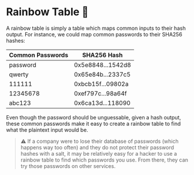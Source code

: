 # Rainbow Table 🌈

A rainbow table is simply a table which maps common inputs to their hash output. For instance, we could map common passwords to their SHA256 hashes:

| Common Passwords | SHA256 Hash |
|------------------|-------------|
| password | 0x5e8848...1542d8 |
| qwerty | 0x65e84b...2337c5 |
| 111111 | 0xbcb15f...09802a |
| 12345678 | 0xef797c...98a64f |
| abc123 | 0x6ca13d...118090 |

Even though the password should be unguessable, given a hash output, these common passwords make it easy to create a rainbow table to find what the plaintext input would be.

> ⚠️ If a company were to lose their database of passwords (which happens way too often) and they do not protect their password hashes with a salt, it may be relatively easy for a hacker to use a rainbow table to find which passwords you use. From there, they can try those passwords on other services.
